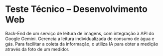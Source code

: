 ﻿# Teste Técnico – Desenvolvimento Web

Back-End de um serviço de leitura de imagens, com integração à API do Google Gemini.
Gerencia a leitura individualizada de consumo de água e gás. Para facilitar a coleta da informação, o utiliza IA para obter a medição através da foto de um medidor.
